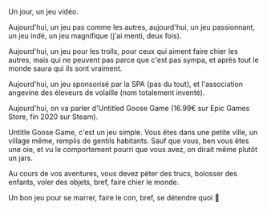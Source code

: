 Un jour, un jeu vidéo.

Aujourd'hui, un jeu pas comme les autres, aujourd'hui, un jeu passionnant, un jeu indé, un jeu magnifique (j'ai menti, deux fois).

Aujourd'hui, un jeu pour les trolls, pour ceux qui aiment faire chier les autres, mais qui ne peuvent pas parce que c'est pas sympa, et après tout le monde saura qui ils sont vraiment.

Aujourd'hui, un jeu sponsorisé par la SPA (pas du tout), et l'association angevine des éleveurs de volaille (nom totalement inventé).

Aujourd'hui, on va parler d'Untitled Goose Game (16.99€ sur Epic Games Store, fin 2020 sur Steam).

Untitle Goose Game, c'est un jeu simple. Vous êtes dans une petite ville, un village même, remplis de gentils habitants. Sauf que vous, ben vous êtes une oie, et vu le comportement pourri que vous avez, on dirait même plutôt un jars.

Au cours de vos aventures, vous devez péter des trucs, bolosser des enfants, voler des objets, bref, faire chier le monde.

Un bon jeu pour se marrer, faire le con, bref, se détendre quoi :slightly_smiling_face:
